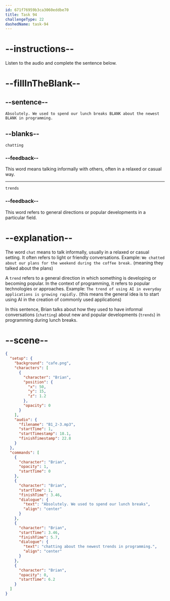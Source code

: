 ```yaml
---
id: 671f76959b3ca3060eddbe70
title: Task 94
challengeType: 22
dashedName: task-94
---
```


<!-- (Audio) Brian: Absolutely. We used to spend our lunch breaks chatting about the newest trends in programming. -->

# --instructions--

Listen to the audio and complete the sentence below.

# --fillInTheBlank--

## --sentence--

`Absolutely. We used to spend our lunch breaks BLANK about the newest BLANK in programming.`

## --blanks--

`chatting`

### --feedback--

This word means talking informally with others, often in a relaxed or casual way.

---

`trends`

### --feedback--

This word refers to general directions or popular developments in a particular field.

# --explanation--

The word `chat` means to talk informally, usually in a relaxed or casual setting. It often refers to light or friendly conversations. Example: `We chatted about our plans for the weekend during the coffee break.` (meaning they talked about the plans) 

A `trend` refers to a general direction in which something is developing or becoming popular. In the context of programming, it refers to popular technologies or approaches. Example: `The trend of using AI in everyday applications is growing rapidly.` (this means the general idea is to start using AI in the creation of commonly used applications)

In this sentence, Brian talks about how they used to have informal conversations (`chatting`) about new and popular developments (`trends`) in programming during lunch breaks.

# --scene--

```json
{
  "setup": {
    "background": "cafe.png",
    "characters": [
      {
        "character": "Brian",
        "position": {
          "x": 50,
          "y": 15,
          "z": 1.2
        },
        "opacity": 0
      }
    ],
    "audio": {
      "filename": "B1_2-3.mp3",
      "startTime": 1,
      "startTimestamp": 18.1,
      "finishTimestamp": 22.8
    }
  },
  "commands": [
    {
      "character": "Brian",
      "opacity": 1,
      "startTime": 0
    },
    {
      "character": "Brian",
      "startTime": 1,
      "finishTime": 3.46,
      "dialogue": {
        "text": "Absolutely. We used to spend our lunch breaks",
        "align": "center"
      }
    },
    {
      "character": "Brian",
      "startTime": 3.46,
      "finishTime": 5.7,
      "dialogue": {
        "text": "chatting about the newest trends in programming.",
        "align": "center"
      }
    },
    {
      "character": "Brian",
      "opacity": 0,
      "startTime": 6.2
    }
  ]
}
```
